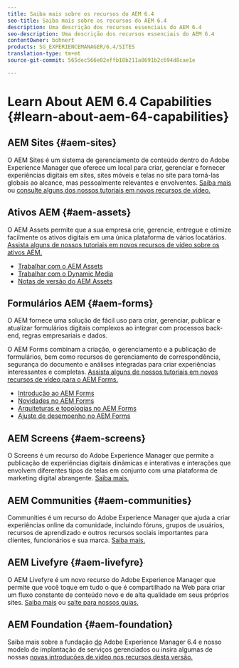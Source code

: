 ```yaml
---
title: Saiba mais sobre os recursos do AEM 6.4
seo-title: Saiba mais sobre os recursos do AEM 6.4
description: Uma descrição dos recursos essenciais do AEM 6.4
seo-description: Uma descrição dos recursos essenciais do AEM 6.4
contentOwner: bohnert
products: SG_EXPERIENCEMANAGER/6.4/SITES
translation-type: tm+mt
source-git-commit: 565dec566e02effb18b211a8691b2c694d8cae1e

---
```



# Learn About AEM 6.4 Capabilities {#learn-about-aem-64-capabilities}

## AEM Sites {#aem-sites}

O AEM Sites é um sistema de gerenciamento de conteúdo dentro do Adobe Experience Manager que oferece um local para criar, gerenciar e fornecer experiências digitais em sites, sites móveis e telas no site para torná-las globais ao alcance, mas pessoalmente relevantes e envolventes. [Saiba mais](http://www.adobe.com/marketing-cloud/enterprise-content-management/web-cms.html) ou [consulte alguns dos nossos tutoriais em novos recursos de vídeo.](https://helpx.adobe.com/experience-manager/kt/sites/index/aem-6-4-sites.html)

## Ativos AEM {#aem-assets}

O AEM Assets permite que a sua empresa crie, gerencie, entregue e otimize facilmente os ativos digitais em uma única plataforma de vários locatários. [Assista alguns de nossos tutoriais em novos recursos de vídeo sobre os ativos AEM.](https://helpx.adobe.com/experience-manager/kt/assets/index/aem-6-4-assets.html)

* [Trabalhar com o AEM Assets](/help/assets/managing-assets-touch-ui.md)
* [Trabalhar com o Dynamic Media](/help/assets/dynamic-media.md)
* [Notas de versão do AEM Assets](/help/release-notes/assets.md)

## Formulários AEM {#aem-forms}

O AEM fornece uma solução de fácil uso para criar, gerenciar, publicar e atualizar formulários digitais complexos ao integrar com processos back-end, regras empresariais e dados.

O AEM Forms combinam a criação, o gerenciamento e a publicação de formulários, bem como recursos de gerenciamento de correspondência, segurança do documento e análises integradas para criar experiências interessantes e completas. [Assista alguns de nossos tutoriais em novos recursos de vídeo para o AEM Forms.](https://helpx.adobe.com/experience-manager/kt/forms/index/aem-6-4-forms.html)

* [Introdução ao AEM Forms](/help/forms/using/introduction-aem-forms.md)
* [Novidades no AEM Forms](/help/forms/using/whats-new.md)
* [Arquiteturas e topologias no AEM Forms](/help/forms/using/aem-forms-architecture-deployment.md)
* [Ajuste de desempenho no AEM Forms](/help/forms/using/performance-tuning-aem-forms.md)

## AEM Screens {#aem-screens}

O Screens é um recurso do Adobe Experience Manager que permite a publicação de experiências digitais dinâmicas e interativas e interações que envolvem diferentes tipos de telas em conjunto com uma plataforma de marketing digital abrangente.  [Saiba mais.](/help/screens/home.md)

## AEM Communities {#aem-communities}

Communities é um recurso do Adobe Experience Manager que ajuda a criar experiências online da comunidade, incluindo fóruns, grupos de usuários, recursos de aprendizado e outros recursos sociais importantes para clientes, funcionários e sua marca. [Saiba mais.](http://www.adobe.com/marketing-cloud/enterprise-content-management/social-community-cms.html)

## AEM Livefyre {#aem-livefyre}

O AEM Livefyre é um novo recurso do Adobe Experience Manager que permite que você toque em tudo o que é compartilhado na Web para criar um fluxo constante de conteúdo novo e de alta qualidade em seus próprios sites. [Saiba mais](http://www.adobe.com/marketing-cloud/enterprise-content-management/ugc-content-platform.html) ou [salte para nossos guias.](https://answers.livefyre.com/product/livefyre-for-adobe-experience-manager-aem/)

## AEM Foundation {#aem-foundation}

Saiba mais sobre a fundação [do](/help/sites-deploying/home.md) Adobe Experience Manager 6.4 e nosso modelo de implantação de serviços gerenciados ou insira algumas de nossas [novas introduções de vídeo nos recursos desta versão.](https://helpx.adobe.com/experience-manager/kt/sites/index/aem-6-4-sites.html)
